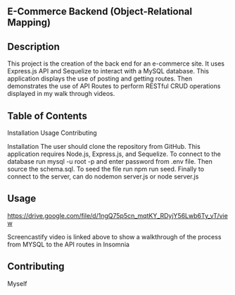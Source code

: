 ## E-Commerce Backend (Object-Relational Mapping)


## Description
This project is the creation of the back end for an e-commerce site. It uses Express.js API and Sequelize to interact with a MySQL database. This application displays the use of posting and getting routes. Then demonstrates the use of API Routes to perform RESTful CRUD operations displayed in my walk through videos.

## Table of Contents
Installation
Usage
Contributing


Installation
The user should clone the repository from GitHub. This application requires Node.js, Express.js, and Sequelize. To connect to the database run mysql -u root -p and enter password from .env file. Then source the schema.sql. To seed the file run npm run seed. Finally to connect to the server, can do nodemon server.js or node server.js

## Usage

https://drive.google.com/file/d/1ngQ75p5cn_mqtKY_RDyjY56Lwb6Ty_vT/view


Screencastify video is linked above to show a walkthrough of the process from MYSQL to the API routes in Insomnia

## Contributing
Myself

